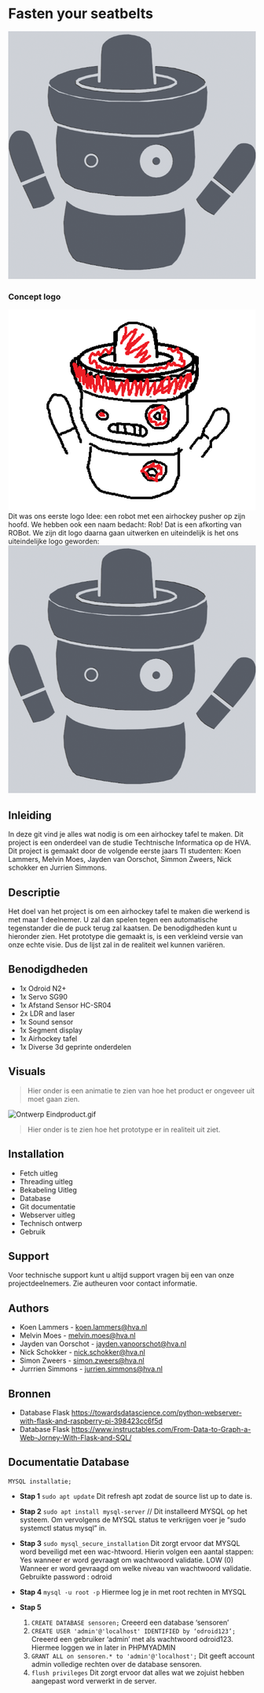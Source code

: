 # Fasten your seatbelts
![image](assets/images/printlogo.png)
### Concept logo
![image](assets/images/conceptlogo.png)
Dit was ons eerste logo Idee: een robot met een airhockey pusher op zijn hoofd. We hebben ook een naam bedacht: Rob! Dat is een afkorting van ROBot. We zijn dit logo daarna gaan uitwerken en uiteindelijk is het ons uiteindelijke logo geworden:
![image](assets/images/printlogo.png)

## Inleiding
In deze git vind je alles wat nodig is om een airhockey tafel te maken. Dit project is een onderdeel van de studie Techtnische Informatica op de HVA. Dit project is gemaakt door de volgende eerste jaars TI studenten: Koen Lammers, Melvin Moes, Jayden van Oorschot, Simmon Zweers, Nick schokker en Jurrien Simmons.

## Descriptie
Het doel van het project is om een airhockey tafel te maken die werkend is met maar 1 deelnemer. U zal dan spelen tegen een automatische tegenstander die de puck terug zal kaatsen. De benodigdheden kunt u hieronder zien. Het prototype die gemaakt is, is een verkleind versie van onze echte visie. Dus de lijst zal in de realiteit wel kunnen variëren.

## Benodigdheden
- 1x Odroid N2+
- 1x Servo SG90
- 1x Afstand Sensor HC-SR04
- 2x LDR and laser
- 1x Sound sensor
- 1x Segment display
- 1x Airhockey tafel
- 1x Diverse 3d geprinte onderdelen

## Visuals
> Hier onder is een animatie te zien van hoe het product er ongeveer uit moet gaan zien.

![Ontwerp Eindproduct.gif](./assets/gif/OntwerpEindproduct.gif)
> Hier onder is te zien hoe het prototype er in realiteit uit ziet.


## Installation
- Fetch uitleg
- Threading uitleg
- Bekabeling Uitleg
- Database
- Git documentatie
- Webserver uitleg
- Technisch ontwerp
- Gebruik

## Support
Voor technische support kunt u altijd support vragen bij een van onze projectdeelnemers. Zie autheuren voor contact informatie.

## Authors
- Koen Lammers        -   koen.lammers@hva.nl
- Melvin Moes         -   melvin.moes@hva.nl
- Jayden van Oorschot -   jayden.vanoorschot@hva.nl
- Nick Schokker       -   nick.schokker@hva.nl
- Simon Zweers        -   simon.zweers@hva.nl
- Jurrrien Simmons    -   jurrien.simmons@hva.nl


## Bronnen
- Database Flask
https://towardsdatascience.com/python-webserver-with-flask-and-raspberry-pi-398423cc6f5d
- Database Flask
https://www.instructables.com/From-Data-to-Graph-a-Web-Jorney-With-Flask-and-SQL/

## Documentatie Database
    MYSQL installatie;

- **Stap 1**
    `sudo apt update`
    Dit refresh apt zodat de source list up to date is.

- **Stap 2**
    `sudo apt install mysql-server`         // Dit installeerd MYSQL op het systeem. Om vervolgens de MYSQL status te verkrijgen voer je “sudo systemctl status mysql” in.

- **Stap 3**
    `sudo mysql_secure_installation`
    Dit zorgt ervoor dat MYSQL word beveiligd met een wac-htwoord. Hierin volgen een aantal stappen:
    Yes wanneer er word gevraagt om wachtwoord validatie.
    LOW (0) Wanneer er word gevraagd om welke niveau van wachtwoord validatie.
    Gebruikte password : odroid

- **Stap 4**
    `mysql -u root -p`
    Hiermee log je in met root rechten in MYSQL

- **Stap 5**
    1.	`CREATE DATABASE sensoren;`
    Creeerd een database ‘sensoren’
    2.	 `CREATE USER 'admin'@'localhost' IDENTIFIED by ‘odroid123’;`
    Creeerd een gebruiker ‘admin’ met als wachtwoord odroid123. Hiermee loggen we in later in PHPMYADMIN
    3.	`GRANT ALL on sensoren.* to 'admin'@'localhost';`
    Dit geeft account admin volledige rechten over de database sensoren.
    4.	`flush privileges`
    Dit zorgt ervoor dat alles wat we zojuist hebben aangepast word verwerkt in de server.


